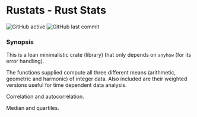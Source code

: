 # Rustats - Rust Stats
![GitHub active](https://img.shields.io/badge/GitHub-Active-brightgreen) ![GitHub last commit](https://img.shields.io/github/last-commit/liborty/rustats)

### Synopsis

This is a lean minimalistic crate (library) that only depends on `anyhow` (for its error handling).

The functions supplied compute all three different means (arithmetic, geometric and harmonic) of integer data.
Also included are their weighted versions useful for time dependent data analysis.

Correlation and autocorrelation.

Median and quartiles.


